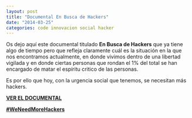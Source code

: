 ```yaml
---
layout: post
title: "Documental En Busca de Hackers"
date: "2014-03-25"
categories: code innovacion social hacker
---
```


<!--more-->

Os dejo aquí este documental titulado **En Busca de Hackers** que ya tiene algo de tiempo pero que refleja claramente cuál es la situación en la que nos encontramos actualmente, en donde vivimos dentro de una libertad vigilada y en donde ciertas personas que rondan el 1% del total se han encargado de matar el espíritu critico de las personas.

Es por ello que hoy, con la urgencia social que tenemos, se necesitan más hackers.

[**VER EL DOCUMENTAL**](https://www.youtube.com/watch?v=A5ksAHYviOs "Documental En Busca de Hackers")

[**#WeNeedMoreHackers**](http://www.hashtags.org/definition/weneedmorehackers/ "Definicion del hastag WeNeedMoreHackers")
